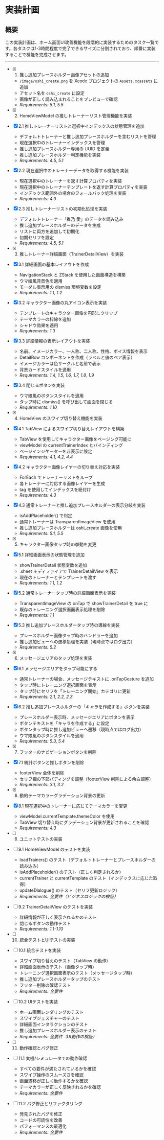 # 実装計画

## 概要

この実装計画は、ホーム画面UI改善機能を段階的に実装するためのタスク一覧です。各タスクは1-3時間程度で完了できるサイズに分割されており、順番に実装することで機能を完成させます。

---

- [x] 1. 推し追加プレースホルダー画像アセットの追加
  - `/image/oshi_create.png` を Xcode プロジェクトの `Assets.xcassets` に追加
  - アセット名を `oshi_create` に設定
  - 画像が正しく読み込まれることをプレビューで確認
  - _Requirements: 5.1, 5.5_

- [x] 2. HomeViewModel の推しトレーナーリスト管理機能を実装
- [x] 2.1 推しトレーナーリストと選択中インデックスの状態管理を追加
  - デフォルトトレーナーと推し追加プレースホルダーを含むリストを管理
  - 現在選択中のトレーナーインデックスを管理
  - 推し追加プレースホルダー専用の UUID を定義
  - 推し追加プレースホルダー判定機能を実装
  - _Requirements: 4.5, 5.1_

- [x] 2.2 現在選択中のトレーナーデータを取得する機能を実装
  - 現在選択中のトレーナーを返す計算プロパティを実装
  - 現在選択中のトレーナーテンプレートを返す計算プロパティを実装
  - インデックス範囲外の場合のフォールバック処理を実装
  - _Requirements: 4.3_

- [x] 2.3 推しトレーナーリストの初期化処理を実装
  - デフォルトトレーナー「推乃 愛」のデータを読み込み
  - 推し追加プレースホルダーのデータを生成
  - リストに両方を追加して初期化
  - 初期セリフを設定
  - _Requirements: 4.5, 5.1_

- [x] 3. 推しトレーナー詳細画面（TrainerDetailView）を実装
- [x] 3.1 詳細画面の基本レイアウトを作成
  - NavigationStack と ZStack を使用した画面構造を構築
  - ウマ娘風背景色を適用
  - モーダル表示用の dismiss 環境変数を設定
  - _Requirements: 1.1, 1.2_

- [x] 3.2 キャラクター画像の丸アイコン表示を実装
  - テンプレートのキャラクター画像を円形にクリップ
  - テーマカラーの枠線を追加
  - シャドウ効果を適用
  - _Requirements: 1.3_

- [x] 3.3 詳細情報の表示レイアウトを実装
  - 名前、イメージカラー、一人称、二人称、性格、ボイス情報を表示
  - DetailRow コンポーネントを作成（ラベルと値のペア表示）
  - イメージカラーは色サークルと名前で表示
  - 背景カードスタイルを適用
  - _Requirements: 1.4, 1.5, 1.6, 1.7, 1.8, 1.9_

- [x] 3.4 閉じるボタンを実装
  - ウマ娘風のボタンスタイルを適用
  - タップ時に dismiss() を呼び出して画面を閉じる
  - _Requirements: 1.10_

- [x] 4. HomeView のスワイプ切り替え機能を実装
- [x] 4.1 TabView によるスワイプ切り替えレイアウトを構築
  - TabView を使用してキャラクター画像をページング可能に
  - viewModel の currentTrainerIndex とバインディング
  - ページインジケーターを非表示に設定
  - _Requirements: 4.1, 4.2, 4.4_

- [x] 4.2 キャラクター画像レイヤーの切り替え対応を実装
  - ForEach でトレーナーリストをループ
  - 各トレーナーに対応する画像レイヤーを生成
  - tag を使用してインデックスを紐付け
  - _Requirements: 4.3_

- [x] 4.3 通常トレーナーと推し追加プレースホルダーの表示分岐を実装
  - isAddPlaceholder() で判定
  - 通常トレーナーは TransparentImageView を使用
  - 推し追加プレースホルダーは oshi_create 画像を使用
  - _Requirements: 5.1, 5.5_

- [x] 5. キャラクター画像タップ時の挙動を変更
- [x] 5.1 詳細画面表示の状態管理を追加
  - showTrainerDetail 状態変数を追加
  - .sheet モディファイアで TrainerDetailView を表示
  - 現在のトレーナーとテンプレートを渡す
  - _Requirements: 1.1, 1.2_

- [x] 5.2 通常トレーナータップ時の詳細画面表示を実装
  - TransparentImageView の onTap で showTrainerDetail を true に
  - 既存のトレーニング選択画面表示処理を削除
  - _Requirements: 1.1_

- [x] 5.3 推し追加プレースホルダータップ時の導線を実装
  - プレースホルダー画像タップ時のハンドラーを追加
  - 推し追加ビューへの遷移処理を実装（現時点ではログ出力）
  - _Requirements: 5.2_

- [x] 6. メッセージエリアのタップ処理を実装
- [x] 6.1 メッセージエリアをタップ可能にする
  - 通常トレーナーの場合、メッセージテキストに .onTapGesture を追加
  - タップ時にトレーニング選択画面を表示
  - タップ時にセリフを「トレーニング開始」カテゴリに更新
  - _Requirements: 2.1, 2.2, 2.3_

- [x] 6.2 推し追加プレースホルダーの「キャラを作成する」ボタンを実装
  - プレースホルダー表示時、メッセージエリアにボタンを表示
  - ボタンテキストを「キャラを作成する」に設定
  - ボタンタップ時に推し追加ビューへ遷移（現時点ではログ出力）
  - ウマ娘風のボタンスタイルを適用
  - _Requirements: 5.3, 5.4_

- [x] 7. フッターのナビゲーションボタンを削除
- [x] 7.1 統計ボタンと推しボタンを削除
  - footerView 全体を削除
  - セリフ欄の下部パディングを調整（footerView 削除による余白調整）
  - _Requirements: 3.1, 3.2_

- [x] 8. 動的テーマカラーグラデーション背景の更新
- [x] 8.1 現在選択中のトレーナーに応じてテーマカラーを変更
  - viewModel.currentTemplate.themeColor を使用
  - TabView 切り替え時にグラデーション背景が更新されることを確認
  - _Requirements: 4.3_

- [ ] 9. ユニットテストの実装
- [ ] 9.1 HomeViewModel のテストを実装
  - loadTrainers() のテスト（デフォルトトレーナーとプレースホルダーの読み込み）
  - isAddPlaceholder() のテスト（正しく判定されるか）
  - currentTrainer と currentTemplate のテスト（インデックスに応じた取得）
  - updateDialogue() のテスト（セリフ更新ロジック）
  - _Requirements: 全要件（ビジネスロジックの検証）_

- [ ] 9.2 TrainerDetailView のテストを実装
  - 詳細情報が正しく表示されるかのテスト
  - 閉じるボタンの動作テスト
  - _Requirements: 1.1-1.10_

- [ ] 10. 統合テストとUIテストの実装
- [ ] 10.1 統合テストを実装
  - スワイプ切り替えのテスト（TabView の動作）
  - 詳細画面表示のテスト（画像タップ時）
  - トレーニング選択画面表示のテスト（メッセージタップ時）
  - 推し追加プレースホルダータップのテスト
  - フッター削除の確認テスト
  - _Requirements: 全要件_

- [ ] 10.2 UIテストを実装
  - ホーム画面レンダリングのテスト
  - スワイプジェスチャーのテスト
  - 詳細画面インタラクションのテスト
  - 推し追加プレースホルダー表示のテスト
  - _Requirements: 全要件（UI動作の検証）_

- [ ] 11. 動作確認とバグ修正
- [ ] 11.1 実機/シミュレータでの動作確認
  - すべての要件が満たされているかを確認
  - スワイプ操作のスムーズさを確認
  - 画面遷移が正しく動作するかを確認
  - テーマカラーが正しく反映されるかを確認
  - _Requirements: 全要件_

- [ ] 11.2 バグ修正とリファクタリング
  - 発見されたバグを修正
  - コードの可読性を改善
  - パフォーマンスの最適化
  - _Requirements: 全要件_
